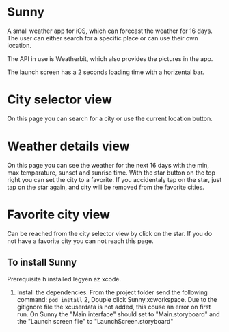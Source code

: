 # Sunny

A small weather app for iOS, which can forecast the weather for 16 days. The user can either search for a specific place or can use their own location.

The API in use is Weatherbit, which also provides the pictures in the app.

The launch screen has a 2 seconds loading time with a horizental bar.

# City selector view
On this page you can search for a city or use the current location button.

# Weather details view
On this page you can see the weather for the next 16 days with the min, max temparature, sunset and sunrise time.
With the star button on the top right you can set the city to a favorite. If you accidentaly tap on the star, just tap on the star again, and city will be removed from the favorite cities.

# Favorite city view
Can be reached from the city selector view by click on the star. If you do not have a favorite city you can not reach this page.

## To install Sunny
Prerequisite h installed legyen az xcode.
1. Install the dependencies. From the project folder send the following command: ```pod install```
2, Douple click  Sunny.xcworkspace. Due to the gitignore file the xcuserdata is not added, this couse an error on first run. On Sunny the "Main interface" should set to "Main.storyboard" and the "Launch screen file" to "LaunchScreen.storyboard"
